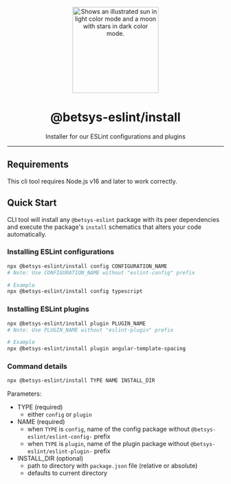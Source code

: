 <p align="center">
  <picture>
    <source media="(prefers-color-scheme: dark)" srcset="https://user-images.githubusercontent.com/19550608/189107427-33501040-d335-4081-a339-0532a88cc5be.svg">
    <source media="(prefers-color-scheme: light)" srcset="https://user-images.githubusercontent.com/19550608/189107408-a7845b2c-1256-4489-8de5-2891b60f7b16.svg">
    <img width="200px" alt="Shows an illustrated sun in light color mode and a moon with stars in dark color mode." src="https://user-images.githubusercontent.com/19550608/189107408-a7845b2c-1256-4489-8de5-2891b60f7b16.svg">
  </picture>
</p>
<h1 align="center">@betsys-eslint/install</h1>
<p align="center">Installer for our ESLint configurations and plugins</p>

---

## Requirements
This cli tool requires Node.js v16 and later to work correctly.

## Quick Start

CLI tool will install any `@betsys-eslint` package with its peer dependencies and execute the package's `install` schematics that alters your code automatically.

### Installing ESLint configurations

```bash
npx @betsys-eslint/install config CONFIGURATION_NAME
# Note: Use CONFIGURATION_NAME without "eslint-config" prefix

# Example
npx @betsys-eslint/install config typescript
```

### Installing ESLint plugins
```bash
npx @betsys-eslint/install plugin PLUGIN_NAME
# Note: Use PLUGIN_NAME without "eslint-plugin" prefix

# Example
npx @betsys-eslint/install plugin angular-template-spacing
```

### Command details
```bash
npx @betsys-eslint/install TYPE NAME INSTALL_DIR
```

Parameters:
- TYPE (required)
  - either `config` or `plugin`
- NAME (required)
  - when `TYPE` is `config`, name of the config package without `@betsys-eslint/eslint-config-` prefix
  - when `TYPE` is `plugin`, name of the plugin package without `@betsys-eslint/eslint-plugin-` prefix
- INSTALL_DIR (optional)
  - path to directory with `package.json` file (relative or absolute)
  - defaults to current directory


